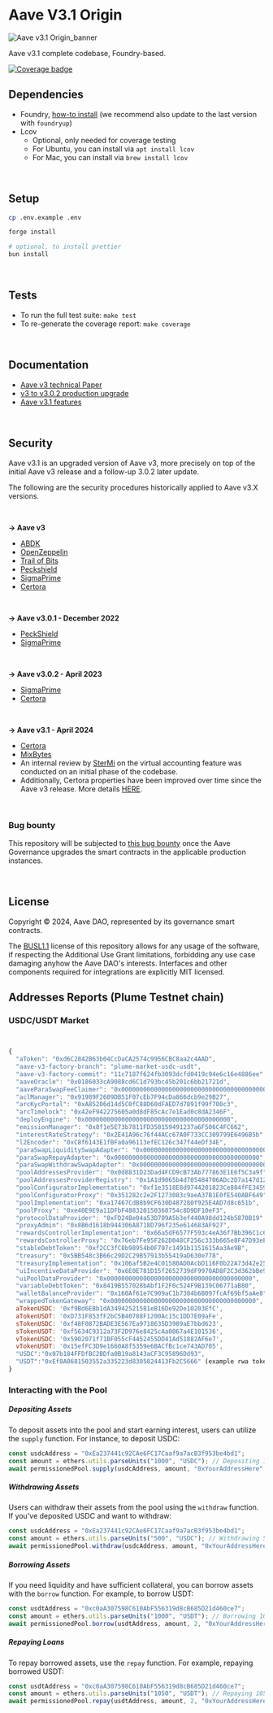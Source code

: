 # Aave V3.1 Origin

![Aave v3.1 Origin_banner](./v3-1-banner.jpeg)

Aave v3.1 complete codebase, Foundry-based.

[![Coverage badge](./report/coverage.svg)](https://aave-dao.github.io/aave-v3-origin)
<br>

## Dependencies

- Foundry, [how-to install](https://book.getfoundry.sh/getting-started/installation) (we recommend also update to the last version with `foundryup`)
- Lcov
  - Optional, only needed for coverage testing
  - For Ubuntu, you can install via `apt install lcov`
  - For Mac, you can install via `brew install lcov`

<br>

## Setup

```sh
cp .env.example .env

forge install

# optional, to install prettier
bun install
```

<br>

## Tests

- To run the full test suite: `make test`
- To re-generate the coverage report: `make coverage`

<br>

## Documentation

- [Aave v3 technical Paper](./techpaper/Aave_V3_Technical_Paper.pdf)
- [v3 to v3.0.2 production upgrade](https://github.com/bgd-labs/proposal-3.0.2-upgrade/blob/main/README.md)
- [Aave v3.1 features](./docs/Aave-v3.1-features.md)

<br>

## Security

Aave v3.1 is an upgraded version of Aave v3, more precisely on top of the initial Aave v3 release and a follow-up 3.0.2 later update.

The following are the security procedures historically applied to Aave v3.X versions.

<br>

**-> Aave v3**

- [ABDK](./audits/27-01-2022_ABDK_AaveV3.pdf)
- [OpenZeppelin](./audits/01-11-2021_OpenZeppelin_AaveV3.pdf)
- [Trail of Bits](./audits/07-01-2022_TrailOfBits_AaveV3.pdf)
- [Peckshield](./audits/14-01-2022_PeckShield_AaveV3.pdf)
- [SigmaPrime](./audits/27-01-2022_SigmaPrime_AaveV3.pdf)
- [Certora](./certora/Aave_V3_Formal_Verification_Report_Jan2022.pdf)

<br>

**-> Aave v3.0.1 - December 2022**

- [PeckShield](./audits/09-12-2022_PeckShield_AaveV3-0-1.pdf)
- [SigmaPrime](./audits/23-12-2022_SigmaPrime_AaveV3-0-1.pdf)

<br>

**-> Aave v3.0.2 - April 2023**

- [SigmaPrime](./audits/19-04-2023_SigmaPrime_AaveV3-0-2.pdf)
- [Certora](./audits/03-2023_2023_Certora_AaveV3-0-2.pdf)

<br>

**-> Aave v3.1 - April 2024**

- [Certora](./audits/30-04-2024_Certora_AaveV3.1.pdf)
- [MixBytes](./audits/02-05-2024_MixBytes_AaveV3.1.pdf)
- An internal review by [SterMi](https://twitter.com/stermi) on the virtual accounting feature was conducted on an initial phase of the codebase.
- Additionally, Certora properties have been improved over time since the Aave v3 release. More details [HERE](./certora/README.md).

<br>

### Bug bounty

This repository will be subjected to [this bug bounty](https://immunefi.com/bounty/aave/) once the Aave Governance upgrades the smart contracts in the applicable production instances.

<br>

## License

Copyright © 2024, Aave DAO, represented by its governance smart contracts.

The [BUSL1.1](./LICENSE) license of this repository allows for any usage of the software, if respecting the Additional Use Grant limitations, forbidding any use case damaging anyhow the Aave DAO's interests.
Interfaces and other components required for integrations are explicitly MIT licensed.

## Addresses Reports (Plume Testnet chain)

### USDC/USDT Market

```javascript


{
  "aToken": "0xd6C2842B63b04CcDaCA2574c9956CBC8aa2c4AAD",
  "aave-v3-factory-branch": "plume-market-usdc-usdt",
  "aave-v3-factory-commit": "11c7187f624fb3093dcfd0419c94e6c16e4886ee",
  "aaveOracle": "0x0186033cA9088cd6C1d793bc45b201c6bb21721d",
  "aaveParaSwapFeeClaimer": "0x0000000000000000000000000000000000000000",
  "aclManager": "0x91989F2609DB51F07cEb7F94cDa866dcb9e29B27",
  "arcKycPortal": "0xA85206d14d5C0fC88D60dFAED7d7891f99f700c3",
  "arcTimelock": "0x42eF942275605a0d8dF85cAc7e1Ead0c8dA2346F",
  "deployEngine": "0x0000000000000000000000000000000000000000",
  "emissionManager": "0x8f1e5E73b7811FD358159491237a6F506C4FC662",
  "interestRateStrategy": "0x2E41A96c76f44ACc67A0F733CC309799E6496B5b",
  "l2Encoder": "0xC8f6143E1fBFa0a96113efEC126c347f44eDf34E",
  "paraSwapLiquiditySwapAdapter": "0x0000000000000000000000000000000000000000",
  "paraSwapRepayAdapter": "0x0000000000000000000000000000000000000000",
  "paraSwapWithdrawSwapAdapter": "0x0000000000000000000000000000000000000000",
  "poolAddressesProvider": "0x0d8831D23Dad4FCD9cB73Ab777863E1E6f5C3a9f",
  "poolAddressesProviderRegistry": "0x1A1d9065b4d705484706ADc2D7a147d128a34296",
  "poolConfiguratorImplementation": "0xf1e3518E8d9744201823Ce884fFE34599423CC44",
  "poolConfiguratorProxy": "0x351282c2e2F1273083c9aeA37B1E0fE540ABF649",
  "poolImplementation": "0xa17467CdB8b9CF630D487280f925E4AD7d8c651b",
  "poolProxy": "0xe40E9E9a11DFbF488320150360754c8D9DF10eF3",
  "protocolDataProvider": "0xFD24Be04a53D709A5b3ef440A98dd124b5870B19",
  "proxyAdmin": "0x8B6d1618b944306A8718D796f235e614683AF927",
  "rewardsControllerImplementation": "0x66a5dF6577F593c4eA36f7Bb396C1c666f1Ccc9E",
  "rewardsControllerProxy": "0x76eb7Fe95F262D048CF256c333b665e8F47D93eE",
  "stableDebtToken": "0xf2CC3fC8b98954b0F797c1491b1151615Aa3Ae9B",
  "treasury": "0x5BB548c3B66c29D2C29B57913b55419aD630e778",
  "treasuryImplementation": "0x106af5B2e4C01580AD0AcbD116F0b22A73d42e25",
  "uiIncentiveDataProvider": "0x6E0E781D15f2652739dF9970AD8F2C3d362bBe90",
  "uiPoolDataProvider": "0x0000000000000000000000000000000000000000",
  "variableDebtToken": "0x8419B557028bAbf1F2F0c524F9B139C06771aB80",
  "walletBalanceProvider": "0x160Af61e7C909aC1b7384b6B097fcAf69bf5aAe8",
  "wrappedTokenGateway": "0x0000000000000000000000000000000000000000",
  aTokenUSDC: '0xf9Bd6EBb1dA34942521581eB16De92De10203EfC',
  aTokenUSDT: '0xD731F853fF2bC5B40788F1200Ac15c1DD7E09aFe',
  sTokenUSDC: '0xf48F0872BADE3E567Ea9718635D3989aE7bbd623',
  sTokenUSDT: '0xf5634C9312a73F2D976e8425cAa0067a4E101536',
  vTokenUSDC: '0x5902071f71BF055cF4452455DD41Ad51882AF6e7',
  vTokenUSDT: '0x15efFC3D9e1660A8f5359e6BACfBc1ce743AD705',
  "USDC":"0x07b184FFDfBC2BDfa0B19a8143aCF3C95896Dd93",
  "USDT":"0xEf8A0681503552a335223d8305824413Fb2C5666" (example rwa token)
}

```

### Interacting with the Pool

##### Depositing Assets

To deposit assets into the pool and start earning interest, users can utilize the `supply` function. For instance, to deposit USDC:

```javascript
const usdcAddress = "0xEa237441c92CAe6FC17Caaf9a7acB3f953be4bd1";
const amount = ethers.utils.parseUnits("1000", "USDC"); // Depositing 1000 USDC
await permissionedPool.supply(usdcAddress, amount, "0xYourAddressHere", 0);
```

##### Withdrawing Assets

Users can withdraw their assets from the pool using the `withdraw` function. If you've deposited USDC and want to withdraw:

```javascript
const usdcAddress = "0xEa237441c92CAe6FC17Caaf9a7acB3f953be4bd1";
const amount = ethers.utils.parseUnits("500", "USDC"); // Withdrawing 500 USDC
await permissionedPool.withdraw(usdcAddress, amount, "0xYourAddressHere");
```

##### Borrowing Assets

If you need liquidity and have sufficient collateral, you can borrow assets with the `borrow` function. For example, to borrow USDT:

```javascript
const usdtAddress = "0xc0aA307598C610AbF556319d8cB685D21d460ce7";
const amount = ethers.utils.parseUnits("1000", "USDT"); // Borrowing 1000 USDT
await permissionedPool.borrow(usdtAddress, amount, 2, "0xYourAddressHere");
```

##### Repaying Loans

To repay borrowed assets, use the `repay` function. For example, repaying borrowed USDT:

```javascript
const usdtAddress = "0xc0aA307598C610AbF556319d8cB685D21d460ce7";
const amount = ethers.utils.parseUnits("1050", "USDT"); // Repaying 1050 USDT
await permissionedPool.repay(usdtAddress, amount, 2, "0xYourAddressHere");
```
